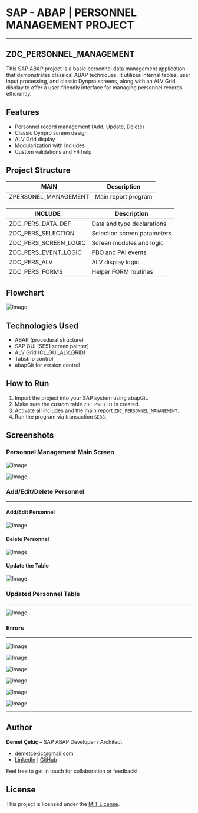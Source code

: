 
# SAP - ABAP | PERSONNEL MANAGEMENT PROJECT
---
## ZDC_PERSONNEL_MANAGEMENT

This SAP ABAP project is a basic personnel data management application that demonstrates classical ABAP techniques. It utilizes internal tables, user input processing, and classic Dynpro screens, along with an ALV Grid display to offer a user-friendly interface for managing personnel records efficiently.

## Features

- Personnel record management (Add, Update, Delete)
- Classic Dynpro screen design
- ALV Grid display
- Modularization with Includes
- Custom validations and F4 help

## Project Structure

| MAIN                     | Description                            |
|--------------------------|----------------------------------------|
| ZPERSONEL_MANAGEMENT     | Main report program                    |

| INCLUDE                  | Description                            |
|--------------------------|----------------------------------------|
| ZDC_PERS_DATA_DEF        | Data and type declarations             |
| ZDC_PERS_SELECTION       | Selection screen parameters            |
| ZDC_PERS_SCREEN_LOGIC    | Screen modules and logic               |
| ZDC_PERS_EVENT_LOGIC     | PBO and PAI events                     |
| ZDC_PERS_ALV             | ALV display logic                      |
| ZDC_PERS_FORMS           | Helper FORM routines                   |

## Flowchart
![Image](https://github.com/user-attachments/assets/d6cfd77e-6e08-4beb-b418-051c9fd55605)

## Technologies Used

- ABAP (procedural structure)
- SAP GUI (SE51 screen painter)
- ALV Grid (CL_GUI_ALV_GRID)
- Tabstrip control
- abapGit for version control

## How to Run

1. Import the project into your SAP system using abapGit.
2. Make sure the custom table `ZDC_PSID_DT` is created.
3. Activate all includes and the main report `ZDC_PERSONNEL_MANAGEMENT`.
4. Run the program via transaction `SE38`.


## Screenshots

### Personnel Management Main Screen

![Image](https://github.com/user-attachments/assets/708b3d6f-c405-4c1e-b386-ee5c40041667)

![Image](https://github.com/user-attachments/assets/a7dc17e3-4b3f-4791-93f4-728499b9663a)
 

### Add/Edit/Delete Personnel
---
#### Add/Edit Personnel
![Image](https://github.com/user-attachments/assets/e18fc08b-4d7f-4c7e-93d4-b792b0e6b708)


#### Delete Personnel
![Image](https://github.com/user-attachments/assets/96ad18c8-4be2-4cf3-8981-c1d20266206e)


#### Update the Table 
![Image](https://github.com/user-attachments/assets/9920f398-c52e-4d96-9189-ec1645cd15ed)


### Updated Personnel Table
---
![Image](https://github.com/user-attachments/assets/5b644172-c4bb-42d9-ba68-b262c67e56ab)

### Errors
---
![Image](https://github.com/user-attachments/assets/29ed6b15-6419-42a0-bd3a-50fa760fcbb8)

![Image](https://github.com/user-attachments/assets/89e12358-a6ba-4094-af0d-e45082c0b021)

![Image](https://github.com/user-attachments/assets/4d9a6572-38c6-46c8-86ff-01663228729e)

![Image](https://github.com/user-attachments/assets/91dc7781-1105-4564-8871-2a762adb37ad)

![Image](https://github.com/user-attachments/assets/d9a6f883-d55a-40a4-a596-9c0eddc4c9ca)

![Image](https://github.com/user-attachments/assets/b37b54ff-cfcb-47c7-9669-83128701b8b9)


---
## Author

**Demet Çekiç** – SAP ABAP Developer / Architect
-  [demetcekic@gmail.com](mailto:demetcekic@gmail.com)  
-  [LinkedIn](https://www.linkedin.com/in/demet-cekic) | [GitHub](https://github.com/DemetCekic)

Feel free to get in touch for collaboration or feedback!

## License

This project is licensed under the [MIT License](LICENSE).



